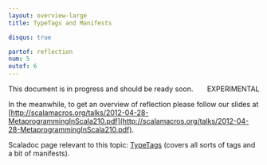 ```yaml
---
layout: overview-large
title: TypeTags and Manifests

disqus: true

partof: reflection
num: 5
outof: 6
---
```


<span class="label warning" style="float: right;">EXPERIMENTAL</span>

This document is in progress and should be ready soon.

In the meanwhile, to get an overview of reflection please follow our slides at [http://scalamacros.org/talks/2012-04-28-MetaprogrammingInScala210.pdf](http://scalamacros.org/talks/2012-04-28-MetaprogrammingInScala210.pdf).

Scaladoc page relevant to this topic: [TypeTags](http://www.scala-lang.org/api/rc/index.html#scala.reflect.api.TypeTags) (covers all sorts of tags and a bit of manifests).
